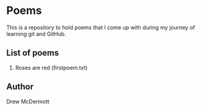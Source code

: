 # Poems

This is a repository to hold poems that I come up with during my journey of learning git and GitHub.

## List of poems

1. Roses are red (firstpoem.txt)

## Author

Drew McDermott
